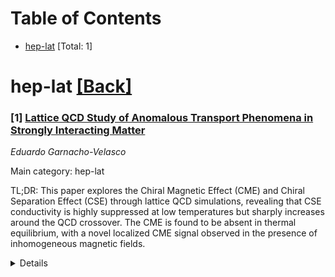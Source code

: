<div id=toc></div>

# Table of Contents

- [hep-lat](#hep-lat) [Total: 1]


<div id='hep-lat'></div>

# hep-lat [[Back]](#toc)

### [1] [Lattice QCD Study of Anomalous Transport Phenomena in Strongly Interacting Matter](https://arxiv.org/abs/2509.06712)
*Eduardo Garnacho-Velasco*

Main category: hep-lat

TL;DR: This paper explores the Chiral Magnetic Effect (CME) and Chiral Separation Effect (CSE) through lattice QCD simulations, revealing that CSE conductivity is highly suppressed at low temperatures but sharply increases around the QCD crossover. The CME is found to be absent in thermal equilibrium, with a novel localized CME signal observed in the presence of inhomogeneous magnetic fields.


<details>
  <summary>Details</summary>
Motivation: The motivation is to understand the behavior of anomalous transport phenomena, specifically the CME and CSE, within the framework of QCD using non-perturbative methods, such as lattice QCD simulations, and to resolve discrepancies in the literature regarding the CME's presence in thermal equilibrium.

Method: Lattice QCD simulations with $2+1$ flavors of staggered quarks at the physical point were used to characterize the CSE. For the CME, the study involved demonstrating its absence in thermal equilibrium for both free fermions and in QCD, while also investigating the effect of inhomogeneous magnetic fields on the CME.

Result: The CSE conductivity was found to be severely suppressed at low temperatures and increased sharply near the QCD crossover transition. The CME was shown not to occur in thermal equilibrium, consistent with Bloch's theorem, but a localized CME signal was observed in the presence of inhomogeneous magnetic fields, which does not violate the theorem when averaged over the entire volume.

Conclusion: The research provides the first non-perturbative calculation of an anomalous transport conductivity in physical QCD, highlighting the importance of using conserved currents in lattice studies. It also clarifies the conditions under which a local CME signal can be present, even in thermal equilibrium, when there are inhomogeneous magnetic fields and gluonic interactions.

Abstract: In this thesis, we study the Chiral Magnetic Effect (CME) and the Chiral
Separation Effect (CSE) using lattice QCD simulations. We completely
characterize the CSE in QCD using $2+1$ simulations of staggered quarks tuned
at the physical point. We find that the CSE conductivity is severely suppressed
at low temperatures, and experiences a very sharp increase around the QCD
crossover transition, reaching the value of massless non-interacting fermions
at high temperatures. This is the first non-perturbative calculation of an
anomalous transport conductivity in physical QCD. In the case of the CME, we
show that this effect is not present in thermal equilibrium, in accordance with
Bloch's theorem, both for free fermions and in QCD. We emphasize the crucial
role of using a conserved vector current in the study of anomalous transport
phenomena on the lattice, and how the use of non-conserved currents is behind
non-vanishing results for the CME in equilibrium that can be found in the
literature. Finally, we study the interplay between the CME and inhomogeneous
magnetic fields, which leads us to find a novel localized CME signal in
equilibrium. This does not contradict Bloch's theorem, since the total signal
averages to zero when summed over the full volume. This effect is present in
physical QCD, showing that a local equilibrium CME signal is possible in the
presence of gluonic interactions.

</details>
